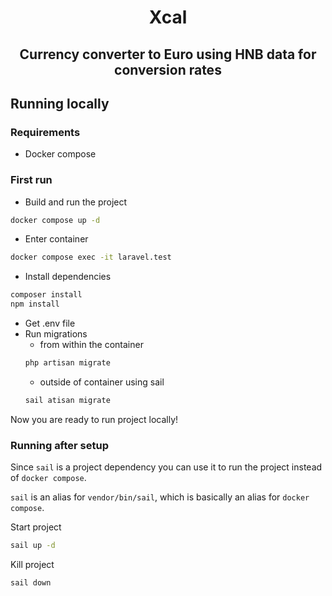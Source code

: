 <h1 align="center">Xcal</h1>
<h2 align="center">Currency converter to Euro using HNB data for conversion rates</h2>

## Running locally

### Requirements
 - Docker compose

### First run

 - Build and run the project
```bash
docker compose up -d
```
 - Enter container
```bash
docker compose exec -it laravel.test
```
 - Install dependencies
```bash
composer install
npm install
```
 - Get .env file
 - Run migrations
   - from within the container 
    ```bash
    php artisan migrate
    ```
    - outside of container using sail
    ```bash
    sail atisan migrate
    ```

Now you are ready to run project locally!

### Running after setup
Since `sail` is a project dependency you can use it to run the project instead of `docker compose`.

`sail` is an alias for `vendor/bin/sail`, which is basically an alias for `docker compose`. 

Start project
```bash
sail up -d
```
Kill project
```bash
sail down
```
